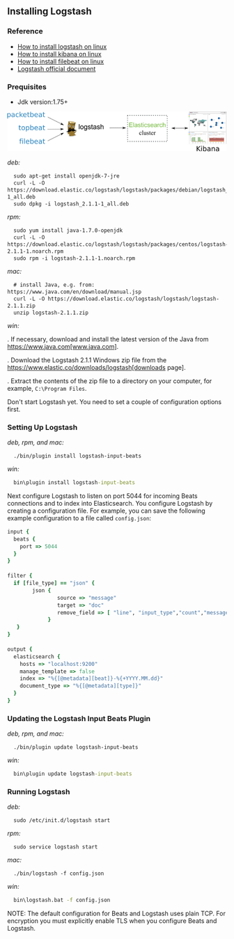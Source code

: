 ## Installing Logstash

### Reference
* [How to install logstash on linux ](./logstash-for-linux.md)
* [How to install kibana on linux ](./kibana-for-linux.md)
* [How to install filebeat on linux ](./filebeat.md)
* [Logstash official document](https://www.elastic.co/guide/en/logstash/current/index.html)


### Prequisites
* Jdk version:1.75+

![Integration with Logstash](../images/beats-logstash.png)

*deb:*

```shell
  sudo apt-get install openjdk-7-jre
  curl -L -O https://download.elastic.co/logstash/logstash/packages/debian/logstash_2.1.1-1_all.deb
  sudo dpkg -i logstash_2.1.1-1_all.deb
```

*rpm:*

```shell
  sudo yum install java-1.7.0-openjdk
  curl -L -O https://download.elastic.co/logstash/logstash/packages/centos/logstash-2.1.1-1.noarch.rpm
  sudo rpm -i logstash-2.1.1-1.noarch.rpm
```

*mac:*

```shell
  # install Java, e.g. from: https://www.java.com/en/download/manual.jsp
  curl -L -O https://download.elastic.co/logstash/logstash/logstash-2.1.1.zip
  unzip logstash-2.1.1.zip
```

*win:*

. If necessary, download and install the latest version of the Java from https://www.java.com[www.java.com].

. Download the Logstash 2.1.1 Windows zip file from the
https://www.elastic.co/downloads/logstash[downloads page].

. Extract the contents of the zip file to a directory on your computer, for example, `C:\Program Files`.

Don't start Logstash yet. You need to set a couple of configuration options first.



### Setting Up Logstash


*deb, rpm, and mac:*

```shell
  ./bin/plugin install logstash-input-beats
```

*win:*

```bat
  bin\plugin install logstash-input-beats
```

Next configure Logstash to listen on port 5044 for incoming Beats connections
and to index into Elasticsearch. You configure Logstash by creating a
configuration file. For example, you can save the following example configuration
to a file called `config.json`:

```ruby
input {
  beats {
    port => 5044
  }
}

filter {
  if [file_type] == "json" {
        json {
                source => "message"
                target => "doc"
                remove_field => [ "line", "input_type","count","message","beat","type"]
             }
   }
}

output {
  elasticsearch {
    hosts => "localhost:9200"
    manage_template => false
    index => "%{[@metadata][beat]}-%{+YYYY.MM.dd}"
    document_type => "%{[@metadata][type]}"
  }
}
```

### Updating the Logstash Input Beats Plugin

*deb, rpm, and mac:*

```shell
  ./bin/plugin update logstash-input-beats
```

*win:*
```bat
  bin\plugin update logstash-input-beats
```


### Running Logstash

*deb:*

```shell
  sudo /etc/init.d/logstash start
```

*rpm:*

```shell
  sudo service logstash start
```

*mac:*

```shell
  ./bin/logstash -f config.json
```

*win:*

```bat
  bin\logstash.bat -f config.json
```

NOTE: The default configuration for Beats and Logstash uses plain TCP. For
encryption you must explicitly enable TLS when you configure Beats and Logstash.

